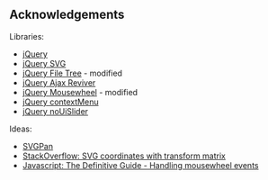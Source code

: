 Acknowledgements
----------------

Libraries:

* [jQuery](http://jquery.com/)
* [jQuery SVG](http://keith-wood.name/svg.html)
* [jQuery File Tree](http://www.abeautifulsite.net/blog/2008/03/jquery-file-tree/) - modified
* [jQuery Ajax Reviver](https://github.com/quickredfox/jquery-ajax-reviver)
* [jQuery Mousewheel](https://github.com/brandonaaron/jquery-mousewheel) - modified
* [jQuery contextMenu](http://medialize.github.io/jQuery-contextMenu/)
* [jQuery noUiSlider](http://refreshless.com/nouislider/)

Ideas:

* [SVGPan](https://code.google.com/p/svgpan/)
* [StackOverflow: SVG coordinates with transform matrix](http://stackoverflow.com/a/5223921/240443)
* [Javascript: The Definitive Guide - Handling mousewheel events](https://www.inkling.com/read/javascript-definitive-guide-david-flanagan-6th/chapter-17/handling-mousewheel-events)
